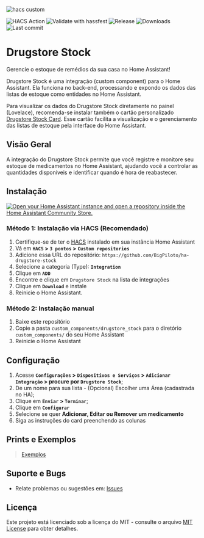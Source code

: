 ![hacs custom](https://img.shields.io/badge/hacs-custom-orange.svg)
<!-- ![HACS Default](https://img.shields.io/badge/HACS-Default-blue.svg) -->
![HACS Action](https://github.com/BigPiloto/ha-drugstore-stock/actions/workflows/validate.yaml/badge.svg)
![Validate with hassfest](https://github.com/BigPiloto/ha-drugstore-stock/actions/workflows/hassfest.yaml/badge.svg)
![Release](https://img.shields.io/github/v/release/BigPiloto/ha-drugstore-stock.svg)
![Downloads](https://img.shields.io/github/downloads/BigPiloto/ha-drugstore-stock/total.svg)
![Last commit](https://img.shields.io/github/last-commit/BigPiloto/ha-drugstore-stock.svg)

# Drugstore Stock

Gerencie o estoque de remédios da sua casa no Home Assistant!

Drugstore Stock é uma integração (custom component) para o Home Assistant. Ela funciona no back-end, processando e expondo os dados das listas de estoque como entidades no Home Assistant.

Para visualizar os dados do Drugstore Stock diretamente no painel (Lovelace), recomenda-se instalar também o cartão personalizado [Drugstore Stock Card](https://github.com/BigPiloto/ha-drugstore-stock-card). Esse cartão facilita a visualização e o gerenciamento das listas de estoque pela interface do Home Assistant.

## Visão Geral

A integração do Drugstore Stock permite que você registre e monitore seu estoque de medicamentos no Home Assistant, ajudando você a controlar as quantidades disponíveis e identificar quando é hora de reabastecer.

## Instalação

[![Open your Home Assistant instance and open a repository inside the Home Assistant Community Store.](https://my.home-assistant.io/badges/hacs_repository.svg)](https://my.home-assistant.io/redirect/hacs_repository/?owner=BigPiloto&repository=ha-drugstore-stock&category=Integration)

### Método 1: Instalação via HACS  (Recomendado)

1. Certifique-se de ter o [HACS](https://hacs.xyz/) instalado em sua instância Home Assistant
1. Vá em **`HACS` > `3 pontos` > `Custom repositories`**
2. Adicione essa URL do repositório: `https://github.com/BigPiloto/ha-drugstore-stock`
3. Selecione a categoria (Type): **`Integration`**
4. Clique em **`ADD`**
5. Encontre e clique em `Drugstore Stock` na lista de integrações
6. Clique em **`Download`** e instale
7. Reinicie o Home Assistant.

### Método 2: Instalação manual

1. Baixe este repositório
2. Copie a pasta `custom_components/drugstore_stock` para o diretório `custom_components/` do seu Home Assistant
3. Reinicie o Home Assistant

## Configuração

1. Acesse **`Configurações` > `Dispositivos e Serviços` > `Adicionar Integração` > procure por `Drugstore Stock`**;
2. De um nome para sua lista - (Opcional) Escolher uma Área (cadastrada no HA);
3. Clique em **`Enviar` > `Terminar`**;
4. Clique em **`Configurar`**
5. Selecione se quer **Adicionar, Editar ou Remover um medicamento**
6. Siga as instruções do card preenchendo as colunas

## Prints e Exemplos

> [Exemplos](../examples.pt-BR.md)

## Suporte e Bugs

- Relate problemas ou sugestões em: [Issues](https://github.com/BigPiloto/ha-drugstore-stock/issues)

## Licença

Este projeto está licenciado sob a licença do MIT - consulte o arquivo [MIT License](LICENSE) para obter detalhes.
